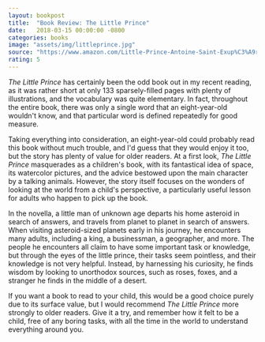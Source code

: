 ```yaml
---
layout: bookpost
title:  "Book Review: The Little Prince"
date:   2018-03-15 00:00:00 -0800
categories: books
image: "assets/img/littleprince.jpg"
source: "https://www.amazon.com/Little-Prince-Antoine-Saint-Exup%C3%A9ry/dp/0156012197"
rating: 5
---
```

*The Little Prince* has certainly been the odd book out in my recent reading, as it was rather short at only 133 sparsely-filled pages with plenty of illustrations, and the vocabulary was quite elementary. In fact, throughout the entire book, there was only a single word that an eight-year-old wouldn't know, and that particular word is defined repeatedly for good measure.

Taking everything into consideration, an eight-year-old could probably read this book without much trouble, and I'd guess that they would enjoy it too, but the story has plenty of value for older readers. At a first look, *The Little Prince* masquerades as a children's book, with its fantastical idea of space, its watercolor pictures, and the advice bestowed upon the main character by a talking animals. However, the story itself focuses on the wonders of looking at the world from a child's perspective, a particularly useful lesson for adults who happen to pick up the book.

In the novella, a little man of unknown age departs his home asteroid in search of answers, and travels from planet to planet in search of answers. When visiting asteroid-sized planets early in his journey, he encounters many adults, including a king, a businessman, a geographer, and more. The people he encounters all claim to have some important task or knowledge, but through the eyes of the little prince, their tasks seem pointless, and their knowledge is not very helpful. Instead, by harnessing his curiosity, he finds wisdom by looking to unorthodox sources, such as roses, foxes, and a stranger he finds in the middle of a desert.

If you want a book to read to your child, this would be a good choice purely due to its surface value, but I would recommend *The Little Prince* more strongly to older readers. Give it a try, and remember how it felt to be a child, free of any boring tasks, with all the time in the world to understand everything around you.
